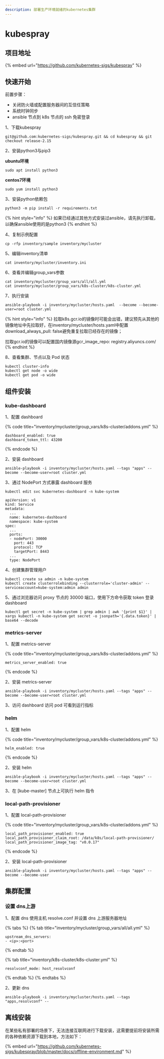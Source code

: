 ```yaml
---
description: 部署生产环境就绪的kubernetes集群
---
```


# kubespray

## 项目地址

{% embed url="https://github.com/kubernetes-sigs/kubespray" %}

## 快速开始

前置步骤：

* 关闭防火墙或配置服务器间的互信任策略
* 系统时钟同步
* ansible 节点到 k8s 节点的 ssh 免密登录

1、下载kubespray

```
git@github.com:kubernetes-sigs/kubespray.git && cd kubespray && git checkout release-2.15
```

2、安装python3与pip3

**ubuntu环境**

```
sudo apt install python3
```

**centos7环境**

```
sudo yum install python3
```

3、安装python依赖包

```
python3 -m pip install -r requirements.txt
```

{% hint style="info" %}
如果已经通过其他方式安装过ansible，请先执行卸载，以确保ansible使用的是python3
{% endhint %}

4、复制示例配置

```
cp -rfp inventory/sample inventory/mycluster
```

5、编辑inventory清单

```
cat inventory/mycluster/inventory.ini
```

6、查看并编辑group\_vars参数

```
cat inventory/mycluster/group_vars/all/all.yml
cat inventory/mycluster/group_vars/k8s-cluster/k8s-cluster.yml
```

7、执行安装

```
ansible-playbook -i inventory/mycluster/hosts.yaml  --become --become-user=root cluster.yml
```

{% hint style="info" %}
拉取k8s.gcr.io的镜像时可能会出错，建议预先从其他的镜像地址中先拉取好，在inventory/mycluster/hosts.yaml中配置download\_always\_pull: false避免重复拉取已经存在的镜像；

拉取gcr.io的镜像可以配置国内镜像源gcr\_image\_repo: registry.aliyuncs.com/
{% endhint %}

8、查看集群、节点以及 Pod 状态

```
kubectl cluster-info
kubectl get node -o wide
kubectl get pod -o wide
```

## 组件安装

### kube-dashboard

1、配置 dashboard

{% code title="inventory/mycluster/group_vars/k8s-cluster/addons.yml" %}
```
dashboard_enabled: true
dashboard_token_ttl: 43200
```
{% endcode %}

2、安装 dashboard

```
ansible-playbook -i inventory/mycluster/hosts.yaml --tags "apps" --become --become-user=root cluster.yml
```

3、通过 NodePort 方式暴露 dashboard 服务

```
kubectl edit svc kubernetes-dashboard -n kube-system
```

```
apiVersion: v1
kind: Service
metadata:
  ...
  name: kubernetes-dashboard
  namespace: kube-system
spec:
  ...
  ports:
  - nodePort: 30000
    port: 443
    protocol: TCP
    targetPort: 8443
  ...
  type: NodePort

```

4、创建集群管理用户

```
kubectl create sa admin -n kube-system
kubectl create clusterrolebinding --clusterrole='cluster-admin' --serviceaccount=kube-system:admin admin
```

5、通过浏览器访问 proxy 节点的 30000 端口，使用下方命令获取 token 登录 dashboard

```
kubectl get secret -n kube-system | grep admin | awk '{print $1}' | xargs kubectl -n kube-system get secret -o jsonpath='{.data.token}' | base64 --decode
```

### metrics-server

1、配置 metrics-server

{% code title="inventory/mycluster/group_vars/k8s-cluster/addons.yml" %}
```
metrics_server_enabled: true
```
{% endcode %}

2、安装 metrics-server

```
ansible-playbook -i inventory/mycluster/hosts.yaml --tags "apps" --become --become-user=root cluster.yml
```

3、访问 dashboard 访问 pod 可看到运行指标

### helm

1、配置 helm

{% code title="inventory/mycluster/group_vars/k8s-cluster/addons.yml" %}
```
helm_enabled: true
```
{% endcode %}

2、安装 helm

```
ansible-playbook -i inventory/mycluster/hosts.yaml --tags "apps" --become --become-user=root cluster.yml
```

3、在 \[kube-master] 节点上可执行 helm 指令

### local-path-provisioner

1、配置 local-path-provisioner

{% code title="inventory/mycluster/group_vars/k8s-cluster/addons.yml" %}
```
local_path_provisioner_enabled: true
local_path_provisioner_claim_root: /data/k8s/local-path-provisioner/
local_path_provisioner_image_tag: "v0.0.17"
```
{% endcode %}

2、安装 local-path-provisioner

```
ansible-playbook -i inventory/mycluster/hosts.yaml --tags "apps" --become --become-user
```

## 集群配置

### 设置 dns上游

1、配置 dns 使用主机 resolve.conf 并设置 dns 上游服务器地址

{% tabs %}
{% tab title="inventory/mycluster/group_vars/all/all.yml" %}
```
upstream_dns_servers:
- <ip>:<port>
```
{% endtab %}

{% tab title="inventory/k8s-cluster/k8s-cluster.yml" %}
```
resolvconf_mode: host_resolvconf
```
{% endtab %}
{% endtabs %}

2、更新 dns

```
ansible-playbook -i inventory/mycluster/hosts.yaml --tags "apps,resolvconf" --
```

## 离线安装

在某些私有部署的场景下，无法连接互联网进行下载安装，这需要提前将安装所需的各种依赖资源下载到本地，方法如下：

{% embed url="https://github.com/kubernetes-sigs/kubespray/blob/master/docs/offline-environment.md" %}
